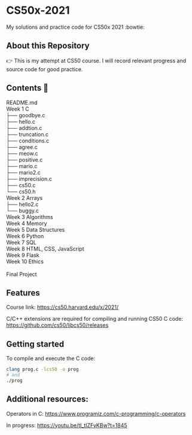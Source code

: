 # CS50x-2021
My solutions and practice code for CS50x 2021 :bowtie:<br/>

## About this Repository

:point_right: This is my attempt at CS50 course. I will record relevant progress and source code for good practice.

## Contents :speech_balloon:

README.md<br/>
Week 1 C<br/>
 ├── goodbye.c<br/>
 ├── hello.c<br/>
 ├── addtion.c<br/>
 ├── truncation.c<br/>
 ├── conditions.c<br/>
 ├── agree.c<br/>
 ├── meow.c<br/>
 ├── positive.c<br/>
 ├── mario.c<br/>
 ├── mario2.c<br/>
 ├── imprecision.c<br/>
 ├── cs50.c<br/>
 └── cs50.h<br/>
Week 2 Arrays<br/>
 ├── hello2.c<br/>
 └── buggy.c<br/>
Week 3 Algorithms<br/>
Week 4 Memory<br/>
Week 5 Data Structures<br/>
Week 6 Python<br/>
Week 7 SQL<br/>
Week 8 HTML, CSS, JavaScript<br/>
Week 9 Flask<br/>
Week 10 Ethics<br/>
<br/>
Final Project<br/>


## Features

Course link: https://cs50.harvard.edu/x/2021/

 C/C++ extensions are required for compiling and running CS50 C code:
 https://github.com/cs50/libcs50/releases
 
 ## Getting started
 To compile and execute the C code:
 ```bash
clang prog.c -lcs50 -o prog
# and
./prog
```





## Additional resources:

Operators in C: https://www.programiz.com/c-programming/c-operators

In progress: https://youtu.be/tI_tIZFyKBw?t=1845